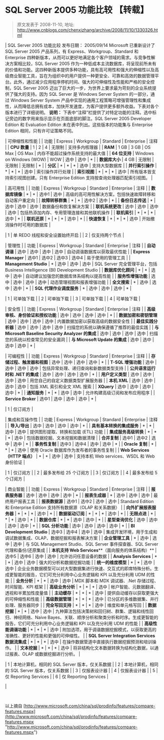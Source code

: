 # SQL Server 2005 功能比较 【转载】 
> 原文发表于 2008-11-10, 地址: http://www.cnblogs.com/chenxizhang/archive/2008/11/10/1330326.html 


 

|  SQL Server 2005 功能比较 发布日期： 2005/09/14  Microsoft 已重新设计了 SQL Server 2005 产品系列，有 Express、Workgroup、Standard 和 Enterprise 四种新版本，从而可以更好地满足各个客户领域的需求。与竞争性解决方案相比较，SQL Server 2005 作为一种低成本主流数据库，将呈现前所未有的价值和功能。这四种新版本提供多种功能，具有高可用性和强大的伸缩性以及高级商业智能工具，旨在为组织中的用户提供一种更安全、可靠和高效的数据管理平台。此外，通过减少应用程序停机时间、强大的可伸缩性及性能和严格的安全控制，SQL Server 2005 迈出了巨大的一步，为世界上要求最为苛刻的企业系统提供了强大的支持。因为 SQL Server 是 Windows Server System 的一部分，通过 Windows Server System 产品中实现的通用工程策略可增强管理性和集成性，从而降低总拥有成本，加快开发速度，为客户提供更多额外收益。下表对各个版本进行了详细说明。 **说明：** 下表中“注释”栏提供了对特定功能的注释。选中标记旁边的数字用来指示显示在页面底部的脚注。SQL Server 2005 Developer Edition 和 Evaluation Edition 未在表中列出。这些版本的功能集与 Enterprise Edition 相同，只有许可证策略不同。 

| 可伸缩性和性能 |
| 功能 | Express | Workgroup | Standard | Enterprise | 注释 |
| **CPU 数量** | 1 | 2 | 4 | 无限制 | 支持多内核理器 |
| **RAM** | 1 GB | 3 GB | OS Max | OS Max | 内存不能超过操作系统支持的最大值 |
| **64 位支持** | Windows on Windows (WOW) | WOW | 选中 | 选中 | * |
| **数据库大小** | 4 GB | 无限制 | 无限制 | 无限制 | * |
| **分区** | * | * | * | 选中 | 支持大型数据库 |
| **并行索引操作** | * | * | * | 选中 | 索引操作并行处理 |
| **索引视图** | * | * | * | 选中 | 所有版本皆支持索引视图创建。只有 Enterprise Edition 支持按查询处理器匹配索引视图。 |

  

| 高可用性 |
| 功能 | Express | Workgroup | Standard | Enterprise | 注释 |
| **数据库镜像** | * | * | 选中1 | 选中 | 高级的高可用性解决方案，包括快速故障转移和自动客户重定向  |
| **故障转移群集** | * | * | 选中2 | 选中 | * |
| **备份日志传送** | * | 选中 | 选中 | 选中 | 数据备份和恢复解决方案 |
| **联机系统更改** | 选中 | 选中 | 选中 | 选中 | 包括热添加内存、专用管理连接和其他联机操作 |
| **联机索引** | * | * | * | 选中 | * |
| **联机还原** | * | * | * | 选中 | * |
| **快速恢复** | * | * | * | 选中 | 开始撤消操作时可用的数据库 |

 

| 1 | 单 REDO 线程和安全设置始终开启 |
| 2 | 仅支持两个节点  |

  

| 管理性 |
| 功能 | Express | Workgroup | Standard | Enterprise | 注释 |
| **自动调谐** | 选中 | 选中 | 选中 | 选中 | 自动调谐数据库以获取最优性能 |
| **Express Manager** | 选中1 | 选中2 | 选中3 | 选中4 | 易于使用的管理工具 |
| **Management Studio** | * | 选中 | 选中 | 选中 | SQL Server 完全管理平台，包括 Business Intelligence (BI) Development Studio |
| **数据库优化顾问** | * | * | 选中 | 选中 | 自动建议加强您的数据库体系结构以提高性能 |
| **服务性增强功能** | 选中 | 选中 | 选中 | 选中 | 动态管理视图和报表增强功能 |
| **全文搜索** | * | 选中 | 选中 | 选中 | * |
| **SQL 代理作业调度服务** | * | 选中 | 选中 | 选中 | * |

 

| 1 | 可单独下载 |
| 2 | 可单独下载 |
| 3 | 可单独下载 |
| 4 | 可单独下载 |

  

| 安全性 |
| 功能 | Express | Workgroup | Standard | Enterprise | 注释 |
| **高级审核、身份验证和授权功能** | 选中 | 选中 | 选中 | 选中 | * |
| **数据加密和密钥管理** | 选中 | 选中 | 选中 | 选中 | 内置数据加密以获取高级的数据安全性 |
| **最佳实践分析器** | 选中 | 选中 | 选中 | 选中 | 扫描您的系统以确保遵循了推荐的最佳实践 |
| **与 Microsoft Baseline Security Analyzer 的集成** | 选中 | 选中 | 选中 | 选中 | 扫描您的系统以检查常见的安全漏洞 |
| **与 Microsoft Update 的集成** | 选中 | 选中 | 选中 | 选中 | * |

  

| 可编程性 |
| 功能 | Express | Workgroup | Standard | Enterprise | 注释 |
| **存储过程、触发器和视图** | 选中 | 选中 | 选中 | 选中 | * |
| **T-SQL 增强功能** | 选中 | 选中 | 选中 | 选中 | 包括异常处理、递归查询和新数据类型支持 |
| **公共语言运行时和 .NET 的集成** | 选中 | 选中 | 选中 | 选中 | * |
| **用户定义类型** | 选中 | 选中 | 选中 | 选中 | 用您自己的自定义数据类型扩展服务器 |
| **本机 XML** | 选中 | 选中 | 选中 | 选中 | 包括 XML 索引和全文 XML 搜索 |
| **XQuery** | 选中 | 选中 | 选中 | 选中 | * |
| **通知服务** | * | * | 选中 | 选中 | 允许构建高级订阅和发布应用程序 |
| **Service Broker** | 选中1 | 选中 | 选中 | 选中 | * |

 

| 1 | 仅订阅方  |

  

| 集成和互操作性 |
| 功能 | Express | Workgroup | Standard | Enterprise | 注释 |
| **导入/导出** | 选中 | 选中 | 选中 | 选中 | * |
| **具有基本转换的集成服务** | * | * | 选中 | 选中 | 提供图形提取、转换和加载 (ETL) 功能 |
| **集成服务高级转换** | * | * | * | 选中 | 包括数据挖掘、文本挖掘和数据清理 |
| **合并复制** | 选中1 | 选中2 | 选中 | 选中 | * |
| **事务性复制**  | 选中3 | 选中4 | 选中 | 选中 | * |
| **Oracle 复制** | * | * | * | 选中 | 使用 Oracle 数据库作为发布者的事务性复制 |
| **Web Services（HTTP 端点）** | * | * | 选中 | 选中 | 支持本机 Web services、WSDL 和 Web 身份验证 |

 

| 1 | 仅订阅方  |
| 2 | 最多发布给 25 个订阅方  |
| 3 | 仅订阅方  |
| 4 | 最多发布给 5 个订阅方  |

  

| 商业智能 |
| 功能 | Express | Workgroup | Standard | Enterprise | 注释 |
| **报表服务器** | 选中 | 选中 | 选中 | 选中 | * |
| **报表生成器** | * | 选中 | 选中 | 选中 | 最终用户报表工具 |
| **报表数据源** | 选中1 | 选中2 | 选中 | 选中 | Standard Edition 和 Enterprise Edition 支持所有数据源（OLAP 和关系数据） |
| **向外扩展报表服务器** | * | * | * | 选中 | * |
| **数据驱动订阅** | * | * | * | 选中 | * |
| **无限点进** | * | * | * | 选中 | * |
| **数据仓库**  | * | * | 选中 | 选中 | * |
| **星型查询优化**  | 选中 | 选中 | 选中 | 选中 | * |
| **SQL 分析功能** | 选中 | 选中 | 选中 | 选中 | * |
| **BI Development Studio** | 选中3 | 选中4 | 选中 | 选中 | 集成开发环境，用于生成和调试数据集成、OLAP、数据挖掘和报表解决方案 |
| **企业管理工具** | * | 选中 | 选中 | 选中 | 与 SQL Management Studio、SQL Server 事件探查器、SQL Server 代理和备份/还原集成 |
| **本机支持 Web Services****（面向服务的体系结构）** | 选中5 | 选中6 | 选中 | 选中 | 允许访问任意设备的数据 |
| **Analysis Services** | * | * | 选中 | 选中 | 强大的分析和数据挖掘功能 |
| **统一的维度模型** | * | * | 选中 | 选中 | 企业业务数据模型可以对大型数据集进行快速、交互式的即席特殊分析。生成更智能的报告，它们可充分利用中心业务逻辑和 KPI 以及充分利用 UDM 的性能 |
| **业务分析** | * | * | 选中 | 选中 | MDX 脚本和 MDX 调试器、.Net 存储过程、时间智能、KPI 框架 |
| **高级业务分析** | * | * | * | 选中 | 帐户智能、元数据翻译、透视和半累加性度量值 |
| **主动缓存** | * | * | * | 选中 | 提供自动缓存以获取更强大的可伸缩性和性能 |
| **高级数据管理** | * | * | * | 选中 | 已分区的多维数据集、并行处理、服务器同步 |
| **完全写回支持** | * | * | * | 选中 | 维度和单元格写回 |
| **数据挖掘** | * | * | 选中 | 选中 | 九种算法包括决策树和回归树、群集、逻辑和线性回归、神经网络、Naive Bayes、关联、顺序分析和聚类分析和时序。生成更智能的报告，它们可充分利用中心业务逻辑和 KPI 以及充分利用 UDM 的性能 |
| **高级性能调谐功能** | * | * | * | 选中 | 附加选项，用于调谐数据挖掘模式，以获取更高的准确性、更好的性能和更强的可伸缩性。 |
| **SQL Server Integration Services 数据流集成** | * | * | * | 选中 | 在操作数据管道中直接执行数据挖掘预测和培训操作。 |
| **文本挖掘** | * | * | * | 选中 | 将非结构化文本数据转换为结构化数据，以通过报表、OLAP 或数据挖掘进行分析。 |

 

| 1 | 本地计算机，相同的 SQL Server 版本，仅关系数据  |
| 2 | 本地计算机，相同的 SQL Server 版本，仅关系数据  |
| 3 | 仅报表设计器 |
| 4 | 仅报表设计器 |
| 5 | 仅 Reporting Services |
| 6 | 仅 Reporting Services |

 |

  

 以上摘自 [http://www.microsoft.com/china/sql/prodinfo/features/compare-features.mspx](http://www.microsoft.com/china/sql/prodinfo/features/compare-features.mspx "http://www.microsoft.com/china/sql/prodinfo/features/compare-features.mspx")

